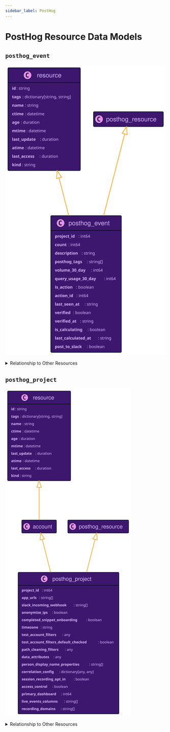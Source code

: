 ```yaml
---
sidebar_label: PostHog
---
```


# PostHog Resource Data Models

## `posthog_event`

![Diagram of posthog_event data model](./img/posthog_event.svg)

<details>
<summary>Relationship to Other Resources</summary>
<div>

![Diagram of posthog_event relationship to other resources](./img/posthog_event_relationships.svg)

</div>
</details>

## `posthog_project`

![Diagram of posthog_project data model](./img/posthog_project.svg)

<details>
<summary>Relationship to Other Resources</summary>
<div>

![Diagram of posthog_project relationship to other resources](./img/posthog_project_relationships.svg)

</div>
</details>
